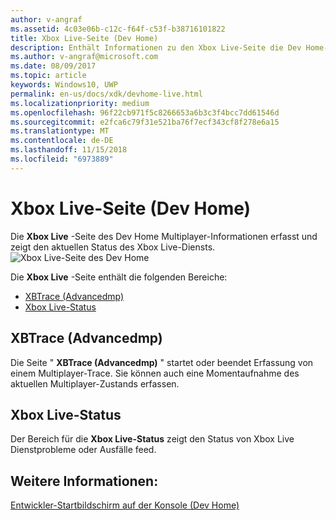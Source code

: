 ```yaml
---
author: v-angraf
ms.assetid: 4c03e06b-c12c-f64f-c53f-b38716101822
title: Xbox Live-Seite (Dev Home)
description: Enthält Informationen zu den Xbox Live-Seite die Dev Home-App für Xbox One.
ms.author: v-angraf@microsoft.com
ms.date: 08/09/2017
ms.topic: article
keywords: Windows10, UWP
permalink: en-us/docs/xdk/devhome-live.html
ms.localizationpriority: medium
ms.openlocfilehash: 96f22cb971f5c8266653a6b3c3f4bcc7dd61546d
ms.sourcegitcommit: e2fca6c79f31e521ba76f7ecf343cf8f278e6a15
ms.translationtype: MT
ms.contentlocale: de-DE
ms.lasthandoff: 11/15/2018
ms.locfileid: "6973889"
---
```

# <a name="xbox-live-page-dev-home"></a>Xbox Live-Seite (Dev Home)
   
  
Die **Xbox Live** -Seite des Dev Home Multiplayer-Informationen erfasst und zeigt den aktuellen Status des Xbox Live-Diensts.   
 ![Xbox Live-Seite des Dev Home](images/devhome_live.png)   
  
Die **Xbox Live** -Seite enthält die folgenden Bereiche:   
 
   *  [XBTrace (Advancedmp)](#ID4EPB)  
   *  [Xbox Live-Status](#ID4E3B)  

 
<a id="ID4EPB"></a>

   

## <a name="xbtrace-advancedmp"></a>XBTrace (Advancedmp)  
   
  
Die Seite " **XBTrace (Advancedmp)** " startet oder beendet Erfassung von einem Multiplayer-Trace. Sie können auch eine Momentaufnahme des aktuellen Multiplayer-Zustands erfassen.   
  
<a id="ID4E3B"></a>

   

## <a name="xbox-live-status"></a>Xbox Live-Status  
   
  
Der Bereich für die **Xbox Live-Status** zeigt den Status von Xbox Live Dienstprobleme oder Ausfälle feed.   
  
<a id="ID4EPC"></a>

   

## <a name="see-also"></a>Weitere Informationen:  
 [Entwickler-Startbildschirm auf der Konsole (Dev Home)](dev-home.md)

  